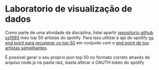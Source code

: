# Laboratorio de visualização de dados

Como parte de uma atividade da disciplina, listei apartir [repositorio github ss1993](https://github.com/ss1993/my-spotify-top50) meu top 50 artistas do spotify.
Para isso utilizei a api do spotify [no end point para recuperar os top 50](https://developer.spotify.com/web-api/get-users-top-artists-and-tracks/) em conjunto com o [end point de top artistas semelhantes](https://developer.spotify.com/web-api/get-related-artists/).

É possivel gerar o seu proprio json top 50 no formato correto através do arquivo node.js na pasta raiz, basta alterar o OAUTH token do spotify